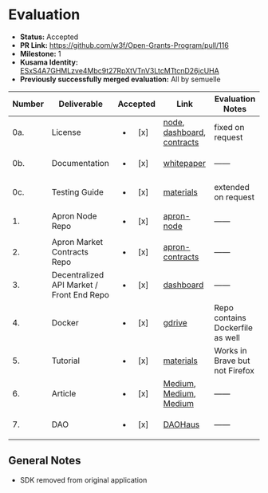 # Evaluation

- **Status:** Accepted
- **PR Link:** https://github.com/w3f/Open-Grants-Program/pull/116
- **Milestone:** 1
- **Kusama Identity:** [ESxS4A7GHMLzve4Mbc9t27RpXtVTnV3LtcMTtcnD26jcUHA](https://polkascan.io/pre/kusama/account/ESxS4A7GHMLzve4Mbc9t27RpXtVTnV3LtcMTtcnD26jcUHA)
- **Previously successfully merged evaluation:** All by semuelle

| Number | Deliverable                               |        Accepted        | Link                                                                                                                                                                                                                                                                                                                                                 | Evaluation Notes                 |
| ------ | ----------------------------------------- | :--------------------: | ---------------------------------------------------------------------------------------------------------------------------------------------------------------------------------------------------------------------------------------------------------------------------------------------------------------------------------------------------- | -------------------------------- |
| 0a.    | License                                   | <ul><li>[x] </li></ul> | [node](https://github.com/Apron-Network/apron-node/blob/0e732be9244afd9d5cc8fbe933a015b9d9f9266b/LICENSE), [dashboard](https://github.com/Apron-Network/dashboard-static/blob/bb3044f3f6fe3c4a18c1e941e64920e7db732771/LICENSE), [contracts](https://github.com/Apron-Network/apron-contracts/blob/cd2d75209032a50f4054ba3087421cfdda66fcb0/LICENSE) | fixed on request                 |
| 0b.    | Documentation                             | <ul><li>[x] </li></ul> | [whitepaper](https://github.com/Apron-Network/materials/blob/9e34f92eda0d0a0eec68646fd1990d912631f66d/docs/Whitepaper%20.pdf)                                                                                                                                                                                                                        | ——                               |
| 0c.    | Testing Guide                             | <ul><li>[x] </li></ul> | [materials](https://github.com/Apron-Network/materials/blob/2be7092d9e99baf573c2257f1fefb26c3a64ec3d/tutorials/DemoTutorial.md)                                                                                                                                                                                                                      | extended on request              |
| 1.     | Apron Node Repo                           | <ul><li>[x] </li></ul> | [apron-node](https://github.com/Apron-Network/apron-node/tree/0e732be9244afd9d5cc8fbe933a015b9d9f9266b)                                                                                                                                                                                                                                              | ——                               |
| 2.     | Apron Market Contracts Repo               | <ul><li>[x] </li></ul> | [apron-contracts](https://github.com/Apron-Network/apron-contracts/tree/cd2d75209032a50f4054ba3087421cfdda66fcb0)                                                                                                                                                                                                                                    | ——                               |
| 3.     | Decentralized API Market / Front End Repo | <ul><li>[x] </li></ul> | [dashboard](https://github.com/Apron-Network/dashboard-static/tree/bb3044f3f6fe3c4a18c1e941e64920e7db732771)                                                                                                                                                                                                                                         | ——                               |
| 4.     | Docker                                    | <ul><li>[x] </li></ul> | [gdrive](https://drive.google.com/file/d/1509jfQpUawIdok7UYHr8WcY6_wB5YG8X/view)                                                                                                                                                                                                                                                                     | Repo contains Dockerfile as well |
| 5.     | Tutorial                                  | <ul><li>[x] </li></ul> | [materials](https://github.com/Apron-Network/materials/blob/2be7092d9e99baf573c2257f1fefb26c3a64ec3d/tutorials/DemoTutorial.md)                                                                                                                                                                                                                      | Works in Brave but not Firefox   |
| 6.     | Article                                   | <ul><li>[x] </li></ul> | [Medium](https://apron-network.medium.com/how-does-apron-network-avoid-the-limitations-of-a-centralized-node-service-provider-3658034de361), [Medium](https://apron-network.medium.com/meet-apron-in-the-web-3-0-99973791ccaa), [Medium](https://apron-network.medium.com/blockchain-middleware-the-http-of-the-web-3-0-age-5cc80b0952d0)            | ——                               |
| 7.     | DAO                                       | <ul><li>[x] </li></ul> | [DAOHaus](https://app.daohaus.club/dao/0x1/0xf6aa3d578eca4821beb07a38a08031dd44f8c795)                                                                                                                                                                                                                                                               | ——                               |

## General Notes

- SDK removed from original application
